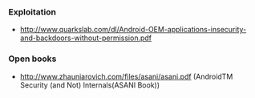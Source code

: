 ### Exploitation

- http://www.quarkslab.com/dl/Android-OEM-applications-insecurity-and-backdoors-without-permission.pdf

### Open books

- http://www.zhauniarovich.com/files/asani/asani.pdf (AndroidTM Security (and Not) Internals(ASANI Book))

